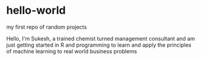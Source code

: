 # hello-world
my first repo of random projects 

Hello, 
I'm Sukesh, a trained chemist turned management consultant and am just getting started in R and programming to learn and apply the principles of machine learning to real world business problems

